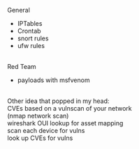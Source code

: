 General <br>
* IPTables<br>
* Crontab<br>
* snort rules<br>
* ufw rules<br>
<br>
Red Team <br>

* payloads with msfvenom<br>
<br>
Other idea that popped in my head:<br>
CVEs based on a vulnscan of your network<br>
(nmap network scan)<br>
wireshark OUI lookup for asset mapping<br>
scan each device for vulns<br>
look up CVEs for vulns<br>
